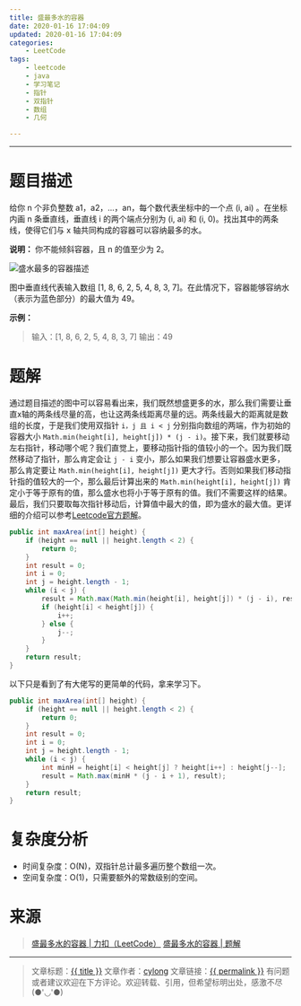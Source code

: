 ```yaml
---
title: 盛最多水的容器
date: 2020-01-16 17:04:09
updated: 2020-01-16 17:04:09
categories:
    - LeetCode
tags:
    - leetcode
    - java
    - 学习笔记
    - 指针
    - 双指针
    - 数组
    - 几何

---
```

---

# 题目描述

给你 n 个非负整数 a1，a2，...，an，每个数代表坐标中的一个点 (i, ai) 。在坐标内画 n 条垂直线，垂直线 i 的两个端点分别为 (i, ai) 和 (i, 0)。找出其中的两条线，使得它们与 x 轴共同构成的容器可以容纳最多的水。

**说明：** 你不能倾斜容器，且 n 的值至少为 2。

![盛水最多的容器描述](盛水最多的容器描述.jpg)

图中垂直线代表输入数组 [1, 8, 6, 2, 5, 4, 8, 3, 7]。在此情况下，容器能够容纳水（表示为蓝色部分）的最大值为 49。

**示例：**
> 输入：[1, 8, 6, 2, 5, 4, 8, 3, 7]
> 输出：49

<!-- more -->

# 题解

通过题目描述的图中可以容易看出来，我们既然想盛更多的水，那么我们需要让垂直x轴的两条线尽量的高，也让这两条线距离尽量的远。两条线最大的距离就是数组的长度，于是我们使用双指针 `i，j 且 i < j` 分别指向数组的两端，作为初始的容器大小 `Math.min(height[i], height[j]) * (j - i)`。接下来，我们就要移动左右指针，移动哪个呢？我们直觉上，要移动指针指的值较小的一个。因为我们既然移动了指针，那么肯定会让 `j - i` 变小，那么如果我们想要让容器盛水更多，那么肯定要让 `Math.min(height[i], height[j])` 更大才行。否则如果我们移动指针指的值较大的一个，那么最后计算出来的 `Math.min(height[i], height[j])` 肯定小于等于原有的值，那么盛水也将小于等于原有的值。我们不需要这样的结果。最后，我们只要取每次指针移动后，计算值中最大的值，即为盛水的最大值。更详细的介绍可以参考[Leetcode官方题解][2]。

```java
public int maxArea(int[] height) {
    if (height == null || height.length < 2) {
        return 0;
    }
    int result = 0;
    int i = 0;
    int j = height.length - 1;
    while (i < j) {
        result = Math.max(Math.min(height[i], height[j]) * (j - i), result);
        if (height[i] < height[j]) {
            i++;
        } else {
            j--;
        }
    }
    return result;
}
```

以下只是看到了有大佬写的更简单的代码，拿来学习下。

```java
public int maxArea(int[] height) {
    if (height == null || height.length < 2) {
        return 0;
    }
    int result = 0;
    int i = 0;
    int j = height.length - 1;
    while (i < j) {
        int minH = height[i] < height[j] ? height[i++] : height[j--];
        result = Math.max(minH * (j - i + 1), result);
    }
    return result;
}
```

# 复杂度分析

* 时间复杂度：O(N)，双指针总计最多遍历整个数组一次。
* 空间复杂度：O(1)，只需要额外的常数级别的空间。

# 来源
> [盛最多水的容器 | 力扣（LeetCode）][1]
> [盛最多水的容器 | 题解][2]

---

> 文章标题：<a href='{{ permalink }}' title='{{ title }}' >{{ title }}</a>
> 文章作者：[cylong](http://www.cylong.com/about/ "cylong")
> 文章链接：<a href='{{ permalink }}' title='{{ title }}' >{{ permalink }}</a>
> 有问题或者建议欢迎在下方评论。欢迎转载、引用，但希望标明出处，感激不尽(●'◡'●)

[1]: https://leetcode-cn.com/problems/container-with-most-water/ "盛最多水的容器 | 力扣（LeetCode）"
[2]: https://leetcode-cn.com/problems/container-with-most-water/solution/sheng-zui-duo-shui-de-rong-qi-by-leetcode-solution/ "盛最多水的容器 | 题解"
